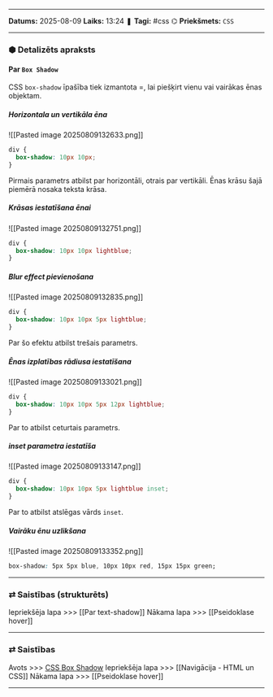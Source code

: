 ___

**Datums:** 2025-08-09
**Laiks:** 13:24
❚ **Tagi:** #css
⌬ **Priekšmets:**  `CSS`

---
### ⬢ Detalizēts apraksts
#### Par `Box Shadow`

CSS `box-shadow` īpašība tiek izmantota =, lai piešķirt vienu vai vairākas ēnas objektam.

##### Horizontala un vertikāla ēna

![[Pasted image 20250809132633.png]]

```css
div {
  box-shadow: 10px 10px;
}
```

Pirmais parametrs atbilst par horizontāli, otrais par vertikāli. Ēnas krāsu šajā piemērā nosaka teksta krāsa.

##### Krāsas iestatīšana ēnai

![[Pasted image 20250809132751.png]]

```css
div {
  box-shadow: 10px 10px lightblue;
}
```

##### Blur effect pievienošana

![[Pasted image 20250809132835.png]]

```css
div {
  box-shadow: 10px 10px 5px lightblue;
}
```

Par šo efektu atbilst trešais parametrs.

##### Ēnas izplatības rādiusa iestatīšana

![[Pasted image 20250809133021.png]]

```css
div {
  box-shadow: 10px 10px 5px 12px lightblue;
}
```

Par to atbilst ceturtais parametrs.

##### inset parametra iestatīša

![[Pasted image 20250809133147.png]]

```css
div {
  box-shadow: 10px 10px 5px lightblue inset;
}
```

Par to atbilst atslēgas vārds `inset`.

##### Vairāku ēnu uzlikšana

![[Pasted image 20250809133352.png]]

```css
box-shadow: 5px 5px blue, 10px 10px red, 15px 15px green;
```

---
### ⇄ Saistības (strukturēts)

Iepriekšēja lapa >>> [[Par text-shadow]]
Nākama lapa >>> [[Pseidoklase hover]]

---
### ⇄ Saistības

Avots >>> [CSS Box Shadow](https://www.w3schools.com/css/css3_shadows_box.asp)
Iepriekšēja lapa >>> [[Navigācija - HTML un CSS]]
Nākama lapa >>> [[Pseidoklase hover]]

---